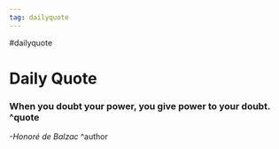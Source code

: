 ```yaml
---
tag: dailyquote
---
```


#dailyquote

# Daily Quote

### When you doubt your power, you give power to your doubt. ^quote
*-Honoré de Balzac* ^author
